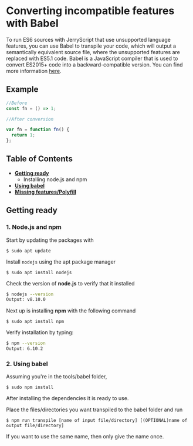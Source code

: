 # Converting incompatible features with Babel
To run ES6 sources with JerryScript that use unsupported language features, you can use Babel to transpile your code, which will output a semantically equivalent source file, where the unsupported features are replaced with ES5.1 code.
Babel is a JavaScript compiler that is used to convert ES2015+ code into a backward-compatible version. You can find more information [here](https://babeljs.io/).

## Example

```javascript
//Before
const fn = () => 1;

//After conversion

var fn = function fn() {
  return 1;
};
```
## Table of Contents
* **[Getting ready](#getting-ready)**
  * Installing node.js and npm
* **[Using babel](#using-babel)**
* **[Missing features/Polyfill](#missing-features)**

## Getting ready [](#getting-ready)

### 1. **Node.js and npm**

Start by updating the packages with

`$ sudo apt update`

Install `nodejs` using the apt package manager

`$ sudo apt install nodejs`

Check the version of **node.js** to verify that it installed

```bash
$ nodejs --version
Output: v8.10.0
```

Next up is installing **npm** with the following command

`$ sudo apt install npm`

Verify installation by typing:

```bash
$ npm --version
Output: 6.10.2
```

### 2. Using babel [](#using-babel)

Assuming you're in the tools/babel folder,

`$ sudo npm install`

After installing the dependencies it is ready to use.

Place the files/directories you want transpiled to the babel folder and run

`$ npm run transpile [name of input file/directory] [(OPTIONAL)name of output file/directory]`

If you want to use the same name, then only give the name once.